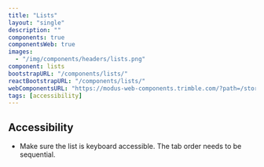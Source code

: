 ```yaml
---
title: "Lists"
layout: "single"
description: ""
components: true
componentsWeb: true
images:
  - "/img/components/headers/lists.png"
component: lists
bootstrapURL: "/components/lists/"
reactBootstrapURL: "/components/lists/"
webComponentsURL: "https://modus-web-components.trimble.com/?path=/story/components-list--default"
tags: [accessibility]
---
```


## Accessibility

- Make sure the list is keyboard accessible. The tab order needs to be sequential.
